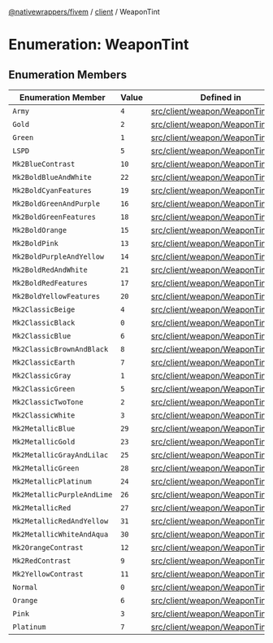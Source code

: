 [@nativewrappers/fivem](../../README.md) / [client](../README.md) / WeaponTint

# Enumeration: WeaponTint

## Enumeration Members

| Enumeration Member | Value | Defined in |
| ------ | ------ | ------ |
| `Army` | `4` | [src/client/weapon/WeaponTint.ts:38](https://github.com/nativewrappers/fivem/blob/34b8061c177c9481c4691efcaef7602a414ca976/src/client/weapon/WeaponTint.ts#L38) |
| `Gold` | `2` | [src/client/weapon/WeaponTint.ts:36](https://github.com/nativewrappers/fivem/blob/34b8061c177c9481c4691efcaef7602a414ca976/src/client/weapon/WeaponTint.ts#L36) |
| `Green` | `1` | [src/client/weapon/WeaponTint.ts:35](https://github.com/nativewrappers/fivem/blob/34b8061c177c9481c4691efcaef7602a414ca976/src/client/weapon/WeaponTint.ts#L35) |
| `LSPD` | `5` | [src/client/weapon/WeaponTint.ts:39](https://github.com/nativewrappers/fivem/blob/34b8061c177c9481c4691efcaef7602a414ca976/src/client/weapon/WeaponTint.ts#L39) |
| `Mk2BlueContrast` | `10` | [src/client/weapon/WeaponTint.ts:12](https://github.com/nativewrappers/fivem/blob/34b8061c177c9481c4691efcaef7602a414ca976/src/client/weapon/WeaponTint.ts#L12) |
| `Mk2BoldBlueAndWhite` | `22` | [src/client/weapon/WeaponTint.ts:24](https://github.com/nativewrappers/fivem/blob/34b8061c177c9481c4691efcaef7602a414ca976/src/client/weapon/WeaponTint.ts#L24) |
| `Mk2BoldCyanFeatures` | `19` | [src/client/weapon/WeaponTint.ts:21](https://github.com/nativewrappers/fivem/blob/34b8061c177c9481c4691efcaef7602a414ca976/src/client/weapon/WeaponTint.ts#L21) |
| `Mk2BoldGreenAndPurple` | `16` | [src/client/weapon/WeaponTint.ts:18](https://github.com/nativewrappers/fivem/blob/34b8061c177c9481c4691efcaef7602a414ca976/src/client/weapon/WeaponTint.ts#L18) |
| `Mk2BoldGreenFeatures` | `18` | [src/client/weapon/WeaponTint.ts:20](https://github.com/nativewrappers/fivem/blob/34b8061c177c9481c4691efcaef7602a414ca976/src/client/weapon/WeaponTint.ts#L20) |
| `Mk2BoldOrange` | `15` | [src/client/weapon/WeaponTint.ts:17](https://github.com/nativewrappers/fivem/blob/34b8061c177c9481c4691efcaef7602a414ca976/src/client/weapon/WeaponTint.ts#L17) |
| `Mk2BoldPink` | `13` | [src/client/weapon/WeaponTint.ts:15](https://github.com/nativewrappers/fivem/blob/34b8061c177c9481c4691efcaef7602a414ca976/src/client/weapon/WeaponTint.ts#L15) |
| `Mk2BoldPurpleAndYellow` | `14` | [src/client/weapon/WeaponTint.ts:16](https://github.com/nativewrappers/fivem/blob/34b8061c177c9481c4691efcaef7602a414ca976/src/client/weapon/WeaponTint.ts#L16) |
| `Mk2BoldRedAndWhite` | `21` | [src/client/weapon/WeaponTint.ts:23](https://github.com/nativewrappers/fivem/blob/34b8061c177c9481c4691efcaef7602a414ca976/src/client/weapon/WeaponTint.ts#L23) |
| `Mk2BoldRedFeatures` | `17` | [src/client/weapon/WeaponTint.ts:19](https://github.com/nativewrappers/fivem/blob/34b8061c177c9481c4691efcaef7602a414ca976/src/client/weapon/WeaponTint.ts#L19) |
| `Mk2BoldYellowFeatures` | `20` | [src/client/weapon/WeaponTint.ts:22](https://github.com/nativewrappers/fivem/blob/34b8061c177c9481c4691efcaef7602a414ca976/src/client/weapon/WeaponTint.ts#L22) |
| `Mk2ClassicBeige` | `4` | [src/client/weapon/WeaponTint.ts:6](https://github.com/nativewrappers/fivem/blob/34b8061c177c9481c4691efcaef7602a414ca976/src/client/weapon/WeaponTint.ts#L6) |
| `Mk2ClassicBlack` | `0` | [src/client/weapon/WeaponTint.ts:2](https://github.com/nativewrappers/fivem/blob/34b8061c177c9481c4691efcaef7602a414ca976/src/client/weapon/WeaponTint.ts#L2) |
| `Mk2ClassicBlue` | `6` | [src/client/weapon/WeaponTint.ts:8](https://github.com/nativewrappers/fivem/blob/34b8061c177c9481c4691efcaef7602a414ca976/src/client/weapon/WeaponTint.ts#L8) |
| `Mk2ClassicBrownAndBlack` | `8` | [src/client/weapon/WeaponTint.ts:10](https://github.com/nativewrappers/fivem/blob/34b8061c177c9481c4691efcaef7602a414ca976/src/client/weapon/WeaponTint.ts#L10) |
| `Mk2ClassicEarth` | `7` | [src/client/weapon/WeaponTint.ts:9](https://github.com/nativewrappers/fivem/blob/34b8061c177c9481c4691efcaef7602a414ca976/src/client/weapon/WeaponTint.ts#L9) |
| `Mk2ClassicGray` | `1` | [src/client/weapon/WeaponTint.ts:3](https://github.com/nativewrappers/fivem/blob/34b8061c177c9481c4691efcaef7602a414ca976/src/client/weapon/WeaponTint.ts#L3) |
| `Mk2ClassicGreen` | `5` | [src/client/weapon/WeaponTint.ts:7](https://github.com/nativewrappers/fivem/blob/34b8061c177c9481c4691efcaef7602a414ca976/src/client/weapon/WeaponTint.ts#L7) |
| `Mk2ClassicTwoTone` | `2` | [src/client/weapon/WeaponTint.ts:4](https://github.com/nativewrappers/fivem/blob/34b8061c177c9481c4691efcaef7602a414ca976/src/client/weapon/WeaponTint.ts#L4) |
| `Mk2ClassicWhite` | `3` | [src/client/weapon/WeaponTint.ts:5](https://github.com/nativewrappers/fivem/blob/34b8061c177c9481c4691efcaef7602a414ca976/src/client/weapon/WeaponTint.ts#L5) |
| `Mk2MetallicBlue` | `29` | [src/client/weapon/WeaponTint.ts:31](https://github.com/nativewrappers/fivem/blob/34b8061c177c9481c4691efcaef7602a414ca976/src/client/weapon/WeaponTint.ts#L31) |
| `Mk2MetallicGold` | `23` | [src/client/weapon/WeaponTint.ts:25](https://github.com/nativewrappers/fivem/blob/34b8061c177c9481c4691efcaef7602a414ca976/src/client/weapon/WeaponTint.ts#L25) |
| `Mk2MetallicGrayAndLilac` | `25` | [src/client/weapon/WeaponTint.ts:27](https://github.com/nativewrappers/fivem/blob/34b8061c177c9481c4691efcaef7602a414ca976/src/client/weapon/WeaponTint.ts#L27) |
| `Mk2MetallicGreen` | `28` | [src/client/weapon/WeaponTint.ts:30](https://github.com/nativewrappers/fivem/blob/34b8061c177c9481c4691efcaef7602a414ca976/src/client/weapon/WeaponTint.ts#L30) |
| `Mk2MetallicPlatinum` | `24` | [src/client/weapon/WeaponTint.ts:26](https://github.com/nativewrappers/fivem/blob/34b8061c177c9481c4691efcaef7602a414ca976/src/client/weapon/WeaponTint.ts#L26) |
| `Mk2MetallicPurpleAndLime` | `26` | [src/client/weapon/WeaponTint.ts:28](https://github.com/nativewrappers/fivem/blob/34b8061c177c9481c4691efcaef7602a414ca976/src/client/weapon/WeaponTint.ts#L28) |
| `Mk2MetallicRed` | `27` | [src/client/weapon/WeaponTint.ts:29](https://github.com/nativewrappers/fivem/blob/34b8061c177c9481c4691efcaef7602a414ca976/src/client/weapon/WeaponTint.ts#L29) |
| `Mk2MetallicRedAndYellow` | `31` | [src/client/weapon/WeaponTint.ts:33](https://github.com/nativewrappers/fivem/blob/34b8061c177c9481c4691efcaef7602a414ca976/src/client/weapon/WeaponTint.ts#L33) |
| `Mk2MetallicWhiteAndAqua` | `30` | [src/client/weapon/WeaponTint.ts:32](https://github.com/nativewrappers/fivem/blob/34b8061c177c9481c4691efcaef7602a414ca976/src/client/weapon/WeaponTint.ts#L32) |
| `Mk2OrangeContrast` | `12` | [src/client/weapon/WeaponTint.ts:14](https://github.com/nativewrappers/fivem/blob/34b8061c177c9481c4691efcaef7602a414ca976/src/client/weapon/WeaponTint.ts#L14) |
| `Mk2RedContrast` | `9` | [src/client/weapon/WeaponTint.ts:11](https://github.com/nativewrappers/fivem/blob/34b8061c177c9481c4691efcaef7602a414ca976/src/client/weapon/WeaponTint.ts#L11) |
| `Mk2YellowContrast` | `11` | [src/client/weapon/WeaponTint.ts:13](https://github.com/nativewrappers/fivem/blob/34b8061c177c9481c4691efcaef7602a414ca976/src/client/weapon/WeaponTint.ts#L13) |
| `Normal` | `0` | [src/client/weapon/WeaponTint.ts:34](https://github.com/nativewrappers/fivem/blob/34b8061c177c9481c4691efcaef7602a414ca976/src/client/weapon/WeaponTint.ts#L34) |
| `Orange` | `6` | [src/client/weapon/WeaponTint.ts:40](https://github.com/nativewrappers/fivem/blob/34b8061c177c9481c4691efcaef7602a414ca976/src/client/weapon/WeaponTint.ts#L40) |
| `Pink` | `3` | [src/client/weapon/WeaponTint.ts:37](https://github.com/nativewrappers/fivem/blob/34b8061c177c9481c4691efcaef7602a414ca976/src/client/weapon/WeaponTint.ts#L37) |
| `Platinum` | `7` | [src/client/weapon/WeaponTint.ts:41](https://github.com/nativewrappers/fivem/blob/34b8061c177c9481c4691efcaef7602a414ca976/src/client/weapon/WeaponTint.ts#L41) |
